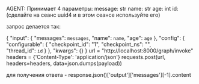 AGENT:
Принимает 4 параметры:
message: str
name: str
age: int
id: (сделайте на сеанс uuid4 и в этом сеансе используйте его)

запрос делается так:

{
    "input": {
        "messages": `messages`,
        "name": `name`,
        "age": `age`
    },
    "config": {
        "configurable": {
            "checkpoint_id": "1", 
            "checkpoint_ns": "",  
            "thread_id": `id` 
                    }
    },
    "kwargs": {}
}
url = "http://localhost:8000/graph/invoke"
headers = {'Content-Type': 'application/json'}
requests.post(url, headers=headers, data=json.dumps(payload))



для получения ответа - 
response.json()['output']['messages'][-1].content